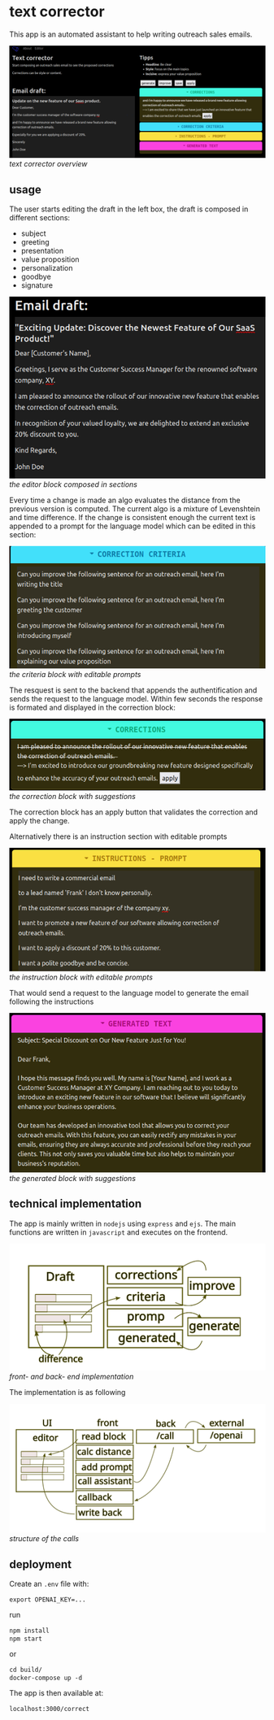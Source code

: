 # text corrector

This app is an automated assistant to help writing outreach sales emails. 

![cover_corrector](views/img/cover_corrector.png "text corrector")
_text corrector overview_

## usage

The user starts editing the draft in the left box, the draft is composed in different sections:

* subject
* greeting
* presentation
* value proposition
* personalization
* goodbye
* signature

![block_editor](views/img/block_editor.png "block editor")
_the editor block composed in sections_

Every time a change is made an algo evaluates the distance from the previous version is computed. The current algo is a mixture of Levenshtein and time difference. 
If the change is consistent enough the current text is appended to a prompt for the language model which can be edited in this section:

![block_criteria](views/img/block_criteria.png "block criteria")
_the criteria block with editable prompts_

The resquest is sent to the backend that appends the authentification and sends the request to the language model. Within few seconds the response is formated and displayed in the correction block:

![block_correction](views/img/block_correction.png "block correction")
_the correction block with suggestions_

The correction block has an apply button that validates the correction and apply the change.

Alternatively there is an instruction section with editable prompts

![block_instruction](views/img/block_instruction.png "block instruction")
_the instruction block with editable prompts_

That would send a request to the language model to generate the email following the instructions

![block_generated](views/img/block_generated.png "block generated")
_the generated block with suggestions_

## technical implementation

The app is mainly written in `nodejs` using `express` and `ejs`. The main functions are written in `javascript` and executes on the frontend.

![front_back](views/img/front_back.svg "front back")
_front- and back- end implementation_

The implementation is as following

![node_calls](views/img/node_call.svg "node calls")
_structure of the calls_

## deployment

Create an `.env` file with:
```
export OPENAI_KEY=...
```
run

```
npm install
npm start
```

or

```
cd build/
docker-compose up -d
```

The app is then available at:

```
localhost:3000/correct
```
